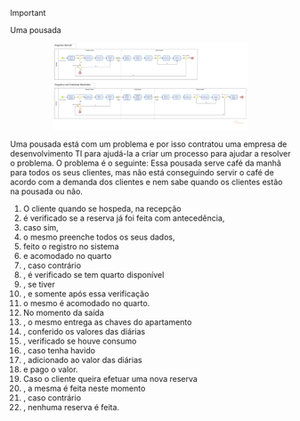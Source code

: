 > [!IMPORTANT]
>Uma pousada

<p align="center">
  <img alt="processo" src="imagem/processo04.png" width="350px" />
</p>

Uma pousada está com um problema e por isso contratou uma empresa de desenvolvimento TI para ajudá-la a criar um processo para ajudar a resolver o problema.
O problema é o seguinte: Essa pousada serve café da manhã para todos os seus clientes, mas não está conseguindo servir o café de acordo com a demanda dos clientes e nem sabe quando os clientes estão na pousada ou não.


1.	O cliente quando se hospeda, na recepção
2.	é verificado se a reserva já foi feita com antecedência, 
3.	caso sim, 
4.	o mesmo preenche todos os seus dados, 
5.	feito o registro no sistema 
6.	e acomodado no quarto
7.	, caso contrário
8.	, é verificado se tem quarto disponível
9.	, se tiver
10.	, e somente após essa verificação 
11.	o mesmo é acomodado no quarto.
12.	No momento da saída
13.	, o mesmo entrega as chaves do apartamento
14.	, conferido os valores das diárias
15.	, verificado se houve consumo
16.	, caso tenha havido
17.	, adicionado ao valor das diárias
18.	 e pago o valor. 
19.	Caso o cliente queira efetuar uma nova reserva
20.	, a mesma é feita neste momento
21.	, caso contrário
22.	, nenhuma reserva é feita.
